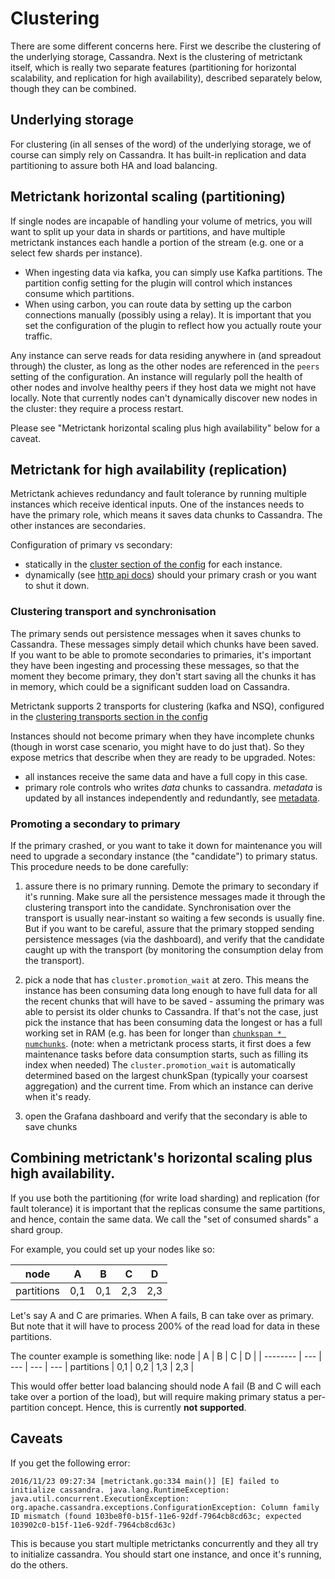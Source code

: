 # Clustering

There are some different concerns here.  First we describe the clustering of the underlying storage, Cassandra.
Next is the clustering of metrictank itself, which is really two separate features (partitioning for horizontal scalability, and replication for high availability),
described separately below, though they can be combined.

## Underlying storage

For clustering (in all senses of the word) of the underlying storage, we of course can simply rely on Cassandra. It has built-in replication and data partitioning to assure both HA and load balancing.

## Metrictank horizontal scaling (partitioning)

If single nodes are incapable of handling your volume of metrics, you will want to split up your data in shards or partitions, and have multiple metrictank instances each handle a portion of the stream (e.g. one or a select few shards per instance).

* When ingesting data via kafka, you can simply use Kafka partitions.  The partition config setting for the plugin will control which instances consume which partitions.
* When using carbon, you can route data by setting up the carbon connections manually (possibly using a relay). It is important that you set the configuration of the plugin to reflect how you actually route your traffic.

Any instance can serve reads for data residing anywhere in (and spreadout through) the cluster, as long as the other nodes are referenced in the `peers` setting of the configuration.
An instance will regularly poll the health of other nodes and involve healthy peers if they host data we might not have locally.
Note that currently nodes can't dynamically discover new nodes in the cluster: they require a process restart.

Please see "Metrictank horizontal scaling plus high availability" below for a caveat.


## Metrictank for high availability (replication)

Metrictank achieves redundancy and fault tolerance by running multiple instances which receive identical inputs.
One of the instances needs to have the primary role, which means it saves data chunks to Cassandra.   The other instances are secondaries.

Configuration of primary vs secondary:

* statically in the [cluster section of the config](https://github.com/raintank/metrictank/blob/master/docs/config.md#clustering) for each instance.
* dynamically (see [http api docs](https://github.com/raintank/metrictank/blob/master/docs/http-api.md)) should your primary crash or you want to shut it down.

### Clustering transport and synchronisation

The primary sends out persistence messages when it saves chunks to Cassandra.  These messages simply detail which chunks have been saved.
If you want to be able to promote secondaries to primaries, it's important they have been ingesting and processing these messages, so that the moment they become primary,
they don't start saving all the chunks it has in memory, which could be a significant sudden load on Cassandra.

Metrictank supports 2 transports for clustering (kafka and NSQ), configured in the [clustering transports section in the config](https://github.com/raintank/metrictank/blob/master/docs/config.md#clustering-transports)

Instances should not become primary when they have incomplete chunks (though in worst case scenario, you might
have to do just that).  So they expose metrics that describe when they are ready to be upgraded.
Notes:
* all instances receive the same data and have a full copy in this case.
* primary role controls who writes *data* chunks to cassandra. *metadata* is updated by all instances independently and redundantly, see [metadata](https://github.com/raintank/metrictank/blob/master/docs/metadata.md).

### Promoting a secondary to primary

If the primary crashed, or you want to take it down for maintenance you will need to upgrade a secondary instance (the "candidate") to primary status.
This procedure needs to be done carefully:

1) assure there is no primary running.  Demote the primary to secondary if it's running. Make sure all the persistence messages made it through the clustering transport into the 
candidate. Synchronisation over the transport is usually near-instant so waiting a few seconds is usually fine.  But if you want to be careful, assure that the primary stopped sending persistence messages (via the dashboard), and verify that the candidate caught up with the transport (by monitoring the consumption delay from the transport).

2) pick a node that has `cluster.promotion_wait` at zero.  This means the instance has been consuming data long enough to have full data for all the recent chunks that will have to be saved - assuming the primary was able to persist its older chunks to Cassandra.  If that's not the case, just pick the instance that has been consuming data the longest or has a full working set in RAM (e.g. has been for longer than [`chunkspan * numchunks`](https://github.com/raintank/metrictank/blob/master/docs/config.md#data).  (note: when a metrictank process starts, it first does a few maintenance tasks before data consumption starts, such as filling its index when needed)
The `cluster.promotion_wait` is automatically determined based on the largest chunkSpan (typically your coarsest aggregation) and the current time.  From which an instance can derive when it's ready.

3) open the Grafana dashboard and verify that the secondary is able to save chunks 

## Combining metrictank's horizontal scaling plus high availability.

If you use both the partitioning (for write load sharding) and replication (for fault tolerance) it is important that the replicas consume the same partitions, and hence, contain the same data.
We call the "set of consumed shards" a shard group.

For example, you could set up your nodes like so:

node       | A   | B   | C   | D   |
| -------- | --- | --- | --- | --- |
partitions | 0,1 | 0,1 | 2,3 | 2,3 |


Let's say A and C are primaries.  When A fails, B can take over as primary. But note that it will have to process 200% of the read load for data in these partitions.

The counter example is something like:
node       | A   | B   | C   | D   |
| -------- | --- | --- | --- | --- |
partitions | 0,1 | 0,2 | 1,3 | 2,3 |

This would offer better load balancing should node A fail (B and C will each take over a portion of the load), but will require making primary status a per-partition concept.
Hence, this is currently **not supported**.


## Caveats

If you get the following error:
```
2016/11/23 09:27:34 [metrictank.go:334 main()] [E] failed to initialize cassandra. java.lang.RuntimeException: java.util.concurrent.ExecutionException: org.apache.cassandra.exceptions.ConfigurationException: Column family ID mismatch (found 103be8f0-b15f-11e6-92df-7964cb8cd63c; expected 103902c0-b15f-11e6-92df-7964cb8cd63c)
```

This is because you start multiple metrictanks concurrently and they all try to initialize cassandra.
You should start one instance, and once it's running, do the others.
